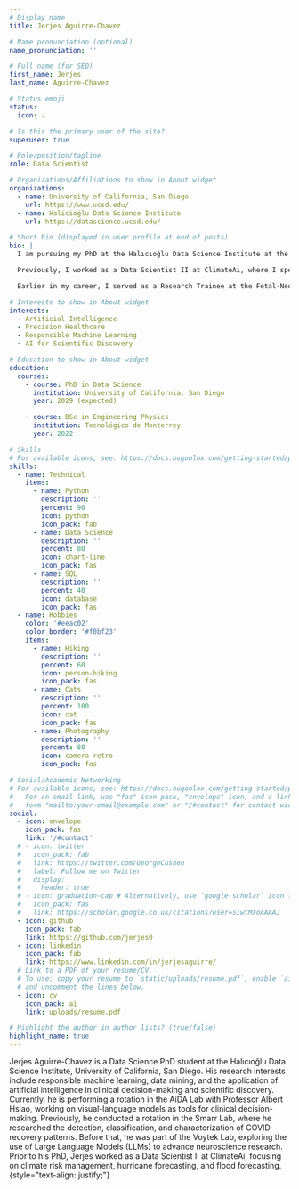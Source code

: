 ```yaml
---
# Display name
title: Jerjes Aguirre-Chavez

# Name pronunciation (optional)
name_pronunciation: ''

# Full name (for SEO)
first_name: Jerjes
last_name: Aguirre-Chavez

# Status emoji
status:
  icon: ☕️

# Is this the primary user of the site?
superuser: true

# Role/position/tagline
role: Data Scientist

# Organizations/Affiliations to show in About widget
organizations:
  - name: University of California, San Diego
    url: https://www.ucsd.edu/
  - name: Halicioġlu Data Science Institute
    url: https://datascience.ucsd.edu/

# Short bio (displayed in user profile at end of posts)
bio: |
  I am pursuing my PhD at the Halıcıoğlu Data Science Institute at the University of California, San Diego, where my research focuses on applying Artificial Intelligence (AI) for clinical decision-making and scientific discovery. Currently, I am conducting a rotation in the Voytek Lab, doing research on the use of Large Language Models (LLMs) to advance clinical scientific discovery within neuroscience.

  Previously, I worked as a Data Scientist II at ClimateAi, where I specialized in implementing mathematical and statistical solutions to understand, forecast, and anticipate risks and events related to climate change. My work primarily involved leveraging Geographic Information Systems (GIS) and Machine Learning (ML) to predict water availability. During this time, I gained expertise in cloud technologies such as Google Cloud and Amazon Web Services, transforming data into actionable insights in climate science.

  Earlier in my career, I served as a Research Trainee at the Fetal-Neonatal Neuroimaging and Developmental Science Center, affiliated with Harvard Medical School. There, I applied ML algorithms for fetal brain age prediction, exploring its potential as a biomarker for identifying atypical development.

# Interests to show in About widget
interests:
  - Artificial Intelligence
  - Precision Healthcare
  - Responsible Machine Learning
  - AI for Scientific Discovery 

# Education to show in About widget
education:
  courses:
    - course: PhD in Data Science
      institution: University of California, San Diego
      year: 2029 (expected)

    - course: BSc in Engineering Physics
      institution: Tecnológico de Monterrey
      year: 2022

# Skills
# For available icons, see: https://docs.hugoblox.com/getting-started/page-builder/#icons
skills:
  - name: Technical
    items:
      - name: Python
        description: ''
        percent: 90
        icon: python
        icon_pack: fab
      - name: Data Science
        description: ''
        percent: 80
        icon: chart-line
        icon_pack: fas
      - name: SQL
        description: ''
        percent: 40
        icon: database
        icon_pack: fas
  - name: Hobbies
    color: '#eeac02'
    color_border: '#f0bf23'
    items:
      - name: Hiking
        description: ''
        percent: 60
        icon: person-hiking
        icon_pack: fas
      - name: Cats
        description: ''
        percent: 100
        icon: cat
        icon_pack: fas
      - name: Photography
        description: ''
        percent: 80
        icon: camera-retro
        icon_pack: fas

# Social/Academic Networking
# For available icons, see: https://docs.hugoblox.com/getting-started/page-builder/#icons
#   For an email link, use "fas" icon pack, "envelope" icon, and a link in the
#   form "mailto:your-email@example.com" or "/#contact" for contact widget.
social:
  - icon: envelope
    icon_pack: fas
    link: '/#contact'
  # - icon: twitter
  #   icon_pack: fab
  #   link: https://twitter.com/GeorgeCushen
  #   label: Follow me on Twitter
  #   display:
  #     header: true
  # - icon: graduation-cap # Alternatively, use `google-scholar` icon from `ai` icon pack
  #   icon_pack: fas
  #   link: https://scholar.google.co.uk/citations?user=sIwtMXoAAAAJ
  - icon: github
    icon_pack: fab
    link: https://github.com/jerjes0
  - icon: linkedin
    icon_pack: fab
    link: https://www.linkedin.com/in/jerjesaguirre/
  # Link to a PDF of your resume/CV.
  # To use: copy your resume to `static/uploads/resume.pdf`, enable `ai` icons in `params.yaml`,
  # and uncomment the lines below.
  - icon: cv
    icon_pack: ai
    link: uploads/resume.pdf

# Highlight the author in author lists? (true/false)
highlight_name: true
---
```


Jerjes Aguirre-Chavez is a Data Science PhD student at the Halıcıoğlu Data Science Institute, University of California, San Diego. His research interests include responsible machine learning, data mining, and the application of artificial intelligence in clinical decision-making and scientific discovery. Currently, he is performing a rotation in the AiDA Lab with Professor Albert Hsiao, working on visual-language models as tools for clinical decision-making. Previously, he conducted a rotation in the Smarr Lab, where he researched the detection, classification, and characterization of COVID recovery patterns. Before that, he was part of the Voytek Lab, exploring the use of Large Language Models (LLMs) to advance neuroscience research. Prior to his PhD, Jerjes worked as a Data Scientist II at ClimateAi, focusing on climate risk management, hurricane forecasting, and flood forecasting.
{style="text-align: justify;"}
